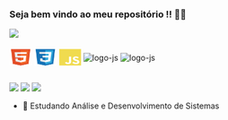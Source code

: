 ### Seja bem vindo ao meu repositório !! 👋😁

<div margin="auto">
    <img height="200em" src="https://github-readme-stats.vercel.app/api/top-langs/?username=guilhermelimaramos&layout=compact&langs_count=16&theme=dark">
</div>

<div style="display: inline_block"><br>
 <img align="center" alt="logo-HTML" height="30" width="40" src="https://raw.githubusercontent.com/devicons/devicon/master/icons/html5/html5-original.svg">
 <img align="center" alt="logo-CSS" height="30" width="40" src="https://raw.githubusercontent.com/devicons/devicon/master/icons/css3/css3-original.svg">
 <img align="center" alt="logo-js" height="30" width="40" src="https://raw.githubusercontent.com/devicons/devicon/master/icons/javascript/javascript-plain.svg">
 <img align="center" alt="logo-js" height="30" width="40" src="https://cdn.jsdelivr.net/gh/devicons/devicon/icons/typescript/typescript-original.svg">
 <img align="center" alt="logo-js" height="30" width="40" src="https://cdn.jsdelivr.net/gh/devicons/devicon/icons/nestjs/nestjs-plain.svg">
</div> 

##

<div> 
 
  <a href = "mailto:glimaramos013@gmail.com"><img src="https://img.shields.io/badge/Gmail-D14836?style=for-the-badge&logo=gmail&logoColor=white" target="_blank"></a>
  <a href="https://www.linkedin.com/in/guilherme-lima-ramos/" target="_blank"><img src="https://img.shields.io/badge/-LinkedIn-%230077B5?style=for-the-badge&logo=linkedin&logoColor=white" target="_blank"></a>
  <a href = "https://wa.me/5516993481040"><img src="https://img.shields.io/badge/WhatsApp-25D366?style=for-the-badge&logo=whatsapp&logoColor=white"></a>
  
  
</div>

- 🌱 Estudando Análise e Desenvolvimento de Sistemas

